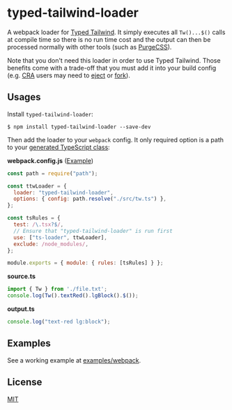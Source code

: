# typed-tailwind-loader

A webpack loader for [Typed Tailwind](https://github.com/dvkndn/typed-tailwind). It simply executes all `Tw()...$()` calls at compile time so there is no run time cost and the output can then be processed normally with other tools (such as [PurgeCSS](https://github.com/dvkndn/typed-tailwind/blob/master/examples/webpack/package.json#L8)).

Note that you don't need this loader in order to use Typed Tailwind. Those benefits come with a trade-off that you must add it into your build config (e.g. [CRA](https://create-react-app.dev) users may need to [eject](https://create-react-app.dev/docs/available-scripts#npm-run-eject) or [fork](https://create-react-app.dev/docs/alternatives-to-ejecting)).

## Usages

Install `typed-tailwind-loader`:

```console
$ npm install typed-tailwind-loader --save-dev
```

Then add the loader to your `webpack` config. It only required option is a path to your [generated TypeScript class](https://github.com/dvkndn/typed-tailwind#usage):

**webpack.config.js** ([Example](https://github.com/dvkndn/typed-tailwind/blob/master/examples/webpack/webpack.config.js))

```js
const path = require("path");

const ttwLoader = {
  loader: "typed-tailwind-loader",
  options: { config: path.resolve("./src/tw.ts") },
};

const tsRules = {
  test: /\.tsx?$/,
  // Ensure that "typed-tailwind-loader" is run first
  use: ["ts-loader", ttwLoader],
  exclude: /node_modules/,
};

module.exports = { module: { rules: [tsRules] } };
```

**source.ts**

```ts
import { Tw } from './file.txt';
console.log(Tw().textRed().lgBlock().$());
```

**output.ts**

```ts
console.log("text-red lg:block");
```

## Examples

See a working example at [examples/webpack](https://github.com/dvkndn/typed-tailwind/tree/master/examples/webpack).

## License

[MIT](./LICENSE)
